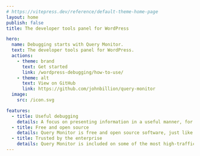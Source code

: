 ```yaml
---
# https://vitepress.dev/reference/default-theme-home-page
layout: home
publish: false
title: The developer tools panel for WordPress

hero:
  name: Debugging starts with Query Monitor.
  text: The developer tools panel for WordPress.
  actions:
    - theme: brand
      text: Get started
      link: /wordpress-debugging/how-to-use/
    - theme: alt
      text: View on GitHub
      link: https://github.com/johnbillion/query-monitor
  image:
    src: /icon.svg

features:
  - title: Useful debugging
    details: A focus on presenting information in a useful manner, for example database queries grouped by the responsible plugin, theme, or function.
  - title: Free and open source
    details: Query Monitor is free and open source software, just like WordPress.
  - title: Trusted by the enterprise
    details: Query Monitor is included on some of the most high-trafficked WordPress platforms in the world, including Altis and WordPress VIP.
---
```

